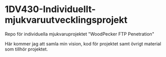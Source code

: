 1DV430-Individuellt-mjukvaruutvecklingsprojekt
==============================================

Repo för individuella mjukvaruprojektet "WoodPecker FTP Penetration"

Här kommer jag att samla min vision, kod för projektet samt övrigt material som tillhör projektet.


